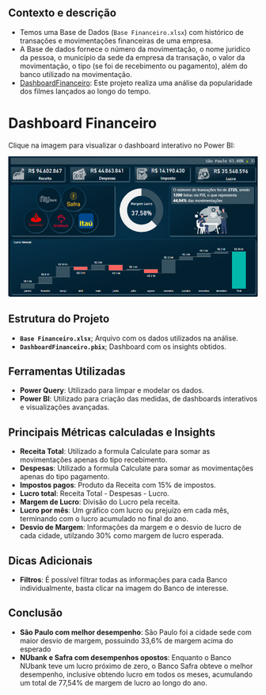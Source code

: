 ## Contexto e descrição

- Temos uma Base de Dados (`Base Financeiro.xlsx`) com histórico de transações e movimentações financeiras de uma empresa.
- A Base de dados fornece o número da movimentação, o nome juridico da pessoa, o município da sede da empresa da transação, o valor da movimentação, o tipo (se foi de recebimento ou pagamento), além do banco utilizado na movimentação.
- [DashboardFinanceiro](https://app.powerbi.com/view?r=eyJrIjoiODI4NjI2ZTYtMzE4ZC00MDYxLTk3OWItNTIxOGFhYWVlYjFlIiwidCI6ImRmY2E2YzQyLWM0NjktNDg1Ny05NDk5LWViN2YzNjczZjY4NCJ9): Este projeto realiza uma análise da popularidade dos filmes lançados ao longo do tempo. 


# Dashboard Financeiro

Clique na imagem para visualizar o dashboard interativo no Power BI:


[![ProjetoGame](https://github.com/arthurffc8/Financas/blob/main/DashFinanceiro.png)](https://app.powerbi.com/view?r=eyJrIjoiODI4NjI2ZTYtMzE4ZC00MDYxLTk3OWItNTIxOGFhYWVlYjFlIiwidCI6ImRmY2E2YzQyLWM0NjktNDg1Ny05NDk5LWViN2YzNjczZjY4NCJ9)



## Estrutura do Projeto

- **`Base Financeiro.xlsx`**; Arquivo com os dados utilizados na análise.
- **`DashboardFinanceiro.pbix`**; Dashboard com os insights obtidos.

  
## Ferramentas Utilizadas

- **Power Query**: Utilizado para limpar e modelar os dados.
- **Power BI**: Utilizado para criação das medidas, de dashboards interativos e visualizações avançadas.


  
## Principais Métricas calculadas e Insights 

- **Receita Total**: Utilizado a formula Calculate para somar as movimentações apenas do tipo recebimento.
- **Despesas**: Utilizado a formula Calculate para somar as movimentações apenas do tipo pagamento.
- **Impostos pagos**: Produto da Receita com 15% de impostos.
- **Lucro total**: Receita Total - Despesas - Lucro.
- **Margem de Lucro**: Divisão do Lucro pela receita.
- **Lucro por mês**: Um gráfico com lucro ou prejuízo em cada mês, terminando com o lucro acumulado no final do ano.
- **Desvio de Margem**: Informações da margem e o desvio de lucro de cada cidade, utilzando 30% como margem de lucro esperada.


 ## Dicas Adicionais 

 - **Filtros**: É possível filtrar todas as informações para cada Banco individualmente, basta clicar na imagem do Banco de interesse.
   



## Conclusão 

- **São Paulo com melhor desempenho**: São Paulo foi a cidade sede com maior desvio de margem, possuindo 33,6% de margem acima do esperado
- **NUbank e Safra com desempenhos opostos**: Enquanto o Banco NUbank teve um lucro próximo de zero, o Banco Safra obteve o melhor desempenho, inclusive obtendo lucro em todos os meses, acumulando um total de 77,54% de margem de lucro ao longo do ano.



